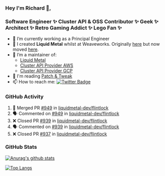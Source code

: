### Hey I'm Richard 👋, 

<h3 align="left">Software Engineer ✨ Cluster API & OSS Contributor ✨ Geek ✨ Architect ✨ Retro Gaming Addict ✨ Lego Fan ✨</h3>

- 🔭 I’m currently working as a Principal Engineer
- 📯 I created **Liquid Metal** whilst at Weaveworks. Originally [here](https://github.com/weaveworks-liquidmetal) but now moved [here](https://github.com/liquidmetal-dev).
- 👯 I’m a maintainer of:
  -  [Liquid Metal](https://github.com/liquidmetal-dev)
  -  [Cluster API Provider AWS](https://github.com/kubernetes-sigs/cluster-api-provider-aws)
  -  [Cluster API Provider GCP](https://github.com/kubernetes-sigs/cluster-api-provider-gcp)
- 💬 I'm reading [Patch & Tweak](https://bjooks.com/products/patch-tweak-exploring-modular-synthesis)
- 📫 How to reach me: [![Twitter Badge](https://img.shields.io/badge/-@fruit_case-00acee?style=flat&logo=Twitter&logoColor=white)](https://twitter.com/intent/follow?screen_name=fruit_case "Follow on Twitter")

### GitHub Activity 

<!--START_SECTION:activity-->
1. 🎉 Merged PR [#949](https://github.com/liquidmetal-dev/flintlock/pull/949) in [liquidmetal-dev/flintlock](https://github.com/liquidmetal-dev/flintlock)
2. 🗣 Commented on [#949](https://github.com/liquidmetal-dev/flintlock/pull/949#issuecomment-2385429736) in [liquidmetal-dev/flintlock](https://github.com/liquidmetal-dev/flintlock)
3. ❌ Closed PR [#939](https://github.com/liquidmetal-dev/flintlock/pull/939) in [liquidmetal-dev/flintlock](https://github.com/liquidmetal-dev/flintlock)
4. 🗣 Commented on [#939](https://github.com/liquidmetal-dev/flintlock/pull/939#issuecomment-2385427045) in [liquidmetal-dev/flintlock](https://github.com/liquidmetal-dev/flintlock)
5. ❌ Closed PR [#937](https://github.com/liquidmetal-dev/flintlock/pull/937) in [liquidmetal-dev/flintlock](https://github.com/liquidmetal-dev/flintlock)
<!--END_SECTION:activity-->

### GitHub Stats

[![Anurag's github stats](https://github-readme-stats.vercel.app/api?username=richardcase&count_private=true&show_icons=true)](https://github.com/anuraghazra/github-readme-stats)

[![Top Langs](https://github-readme-stats.vercel.app/api/top-langs/?username=richardcase&hide=html&layout=compact)](https://github.com/anuraghazra/github-readme-stats)
